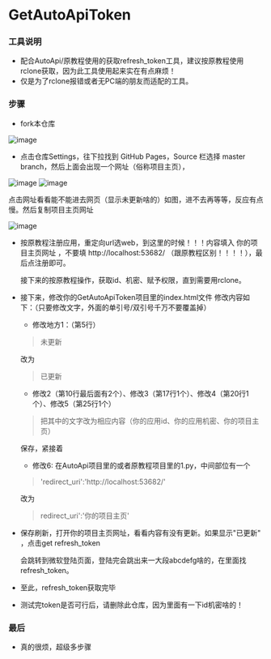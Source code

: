# GetAutoApiToken
### 工具说明 ###
* 配合AutoApi/原教程使用的获取refresh_token工具，建议按原教程使用rclone获取，因为此工具使用起来实在有点麻烦！
* 仅是为了rclone报错或者无PC端的朋友而适配的工具。
  
### 步骤 ###
* fork本仓库

![image](https://github.com/wangziyingwen/ImageHosting/blob/master/GetAutoApiToken/fork.png)

* 点击仓库Settings，往下拉找到 GitHub Pages，Source 栏选择 master branch，然后上面会出现一个网址（俗称项目主页），

![image](https://github.com/wangziyingwen/ImageHosting/blob/master/GetAutoApiToken/Settings.png)
![image](https://github.com/wangziyingwen/ImageHosting/blob/master/GetAutoApiToken/Gpage.png)

  点击网址看看能不能进去网页（显示未更新啥的）如图，进不去再等等，反应有点慢。然后复制项目主页网址
  
![image](https://github.com/wangziyingwen/ImageHosting/blob/master/GetAutoApiToken/未更新.png)

* 按原教程注册应用，重定向url选web，到这里的时候！！！内容填入 你的项目主页网址 ，不要填  http://localhost:53682/
 （跟原教程区别！！！！），最后点注册即可。
  
  接下来的按原教程操作，获取id、机密、赋予权限，直到需要用rclone。
  
* 接下来，修改你的GetAutoApiToken项目里的index.html文件
  修改内容如下：（只要修改文字，外面的单引号/双引号千万不要覆盖掉）
  
  * 修改地方1：（第5行）
  > 未更新   
  
  改为   
  
  > 已更新
  
  * 修改2（第10行最后面有2个）、修改3（第17行1个）、修改4（第20行1个）、修改5（第25行1个）
  > 把其中的文字改为相应内容（你的应用id、你的应用机密、你的项目主页）
  
  保存，紧接着
  
  * 修改6: 
  在AutoApi项目里的或者原教程项目里的1.py，中间部位有一个
  
  >'redirect_uri':'http://localhost:53682/'
  
  改为
  
  >redirect_uri':'你的项目主页'
  
* 保存刷新，打开你的项目主页网址，看看内容有没有更新。如果显示"已更新" ，点击get refresh_token

  会跳转到微软登陆页面，登陆完会跳出来一大段abcdefg啥的，在里面找refresh_token。
  
* 至此，refresh_token获取完毕

* 测试完token是否可行后，请删除此仓库，因为里面有一下id机密啥的！

### 最后 ###
* 真的很烦，超级多步骤
